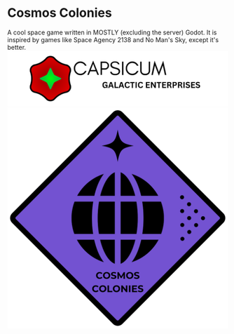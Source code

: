 # Cosmos Colonies
A cool space game written in MOSTLY (excluding the server) Godot.
It is inspired by games like Space Agency 2138 and No Man's Sky, except it's better.
![cge](assets/images/cgebanner.png)
![logo](assets/images/logo.png)
